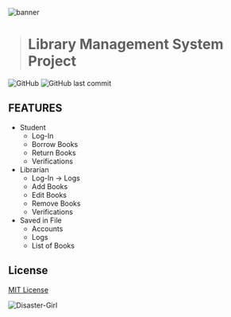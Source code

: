 
![banner](https://user-images.githubusercontent.com/101156843/234887330-1514aa24-b157-4694-8551-662bdf5f7389.png)



> # **Library Management System Project**

![GitHub](https://img.shields.io/github/license/Sluhii/Prog-Lang-Proj-1-Group-8?logo=Github)
![GitHub last commit](https://img.shields.io/github/last-commit/Sluhii/Prog-Lang-Proj-1-Group-8?logo=github)

## FEATURES
- Student 
  - Log-In 
  - Borrow Books
  - Return Books
  - Verifications
- Librarian
  - Log-In -> Logs
  - Add Books
  - Edit Books
  - Remove Books
  - Verifications
- Saved in File
  - Accounts
  - Logs
  - List of Books

## License
[MIT License](LISENCE)

![Disaster-Girl](https://user-images.githubusercontent.com/101156843/234873833-4e7cc71d-dce4-470f-8252-374d866ea650.jpg)
